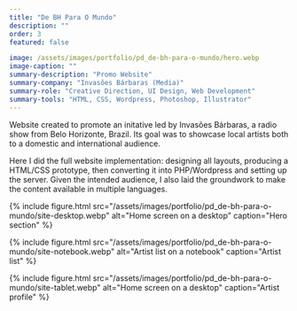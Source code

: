 ```yaml
---
title: "De BH Para O Mundo"
description: ""
order: 3
featured: false

image: /assets/images/portfolio/pd_de-bh-para-o-mundo/hero.webp
image-caption: ""
summary-description: "Promo Website"
summary-company: "Invasões Bárbaras (Media)"
summary-role: "Creative Direction, UI Design, Web Development"
summary-tools: "HTML, CSS, Wordpress, Photoshop, Illustrator"
---
```


Website created to promote an initative led by Invasões Bárbaras, a radio show from Belo Horizonte, Brazil. Its goal was to showcase local artists both to a domestic and international audience. 

Here I did the full website implementation: designing all layouts, producing a HTML/CSS prototype, then converting it into PHP/Wordpress and setting up the server. Given the intended audience, I also laid the groundwork to make the content available in multiple languages.

{% include figure.html 
   src="/assets/images/portfolio/pd_de-bh-para-o-mundo/site-desktop.webp" 
   alt="Home screen on a desktop" 
   caption="Hero section" %}

{% include figure.html 
   src="/assets/images/portfolio/pd_de-bh-para-o-mundo/site-notebook.webp" 
   alt="Artist list on a notebook" 
   caption="Artist list" %}

{% include figure.html 
   src="/assets/images/portfolio/pd_de-bh-para-o-mundo/site-tablet.webp" 
   alt="Home screen on a desktop" 
   caption="Artist profile" %}